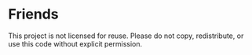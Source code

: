 # Friends
This project is not licensed for reuse. Please do not copy, redistribute, or use this code without explicit permission.
